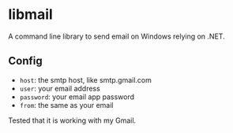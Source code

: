 # libmail
A command line library to send email on Windows relying on .NET. 

## Config
- `host`: the smtp host, like smtp.gmail.com
- `user`: your email address
- `password`: your email app password
- `from`: the same as your email

Tested that it is working with my Gmail. 
